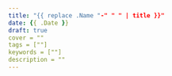 ```yaml
---
title: "{{ replace .Name "-" " " | title }}"
date: {{ .Date }}
draft: true
cover = ""
tags = [""]
keywords = [""]
description = ""
---
```


